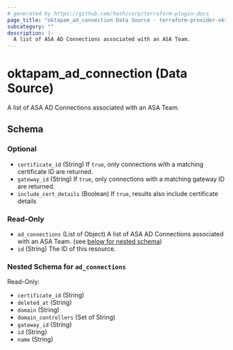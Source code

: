 ```yaml
---
# generated by https://github.com/hashicorp/terraform-plugin-docs
page_title: "oktapam_ad_connection Data Source - terraform-provider-oktapam"
subcategory: ""
description: |-
  A list of ASA AD Connections associated with an ASA Team.
---
```


# oktapam_ad_connection (Data Source)

A list of ASA AD Connections associated with an ASA Team.



<!-- schema generated by tfplugindocs -->
## Schema

### Optional

- `certificate_id` (String) If `true`, only connections with a matching certificate ID are returned.
- `gateway_id` (String) If `true`, only connections with a matching gateway ID are returned.
- `include_cert_details` (Boolean) If `true`, results also include certificate details

### Read-Only

- `ad_connections` (List of Object) A list of ASA AD Connections associated with an ASA Team. (see [below for nested schema](#nestedatt--ad_connections))
- `id` (String) The ID of this resource.

<a id="nestedatt--ad_connections"></a>
### Nested Schema for `ad_connections`

Read-Only:

- `certificate_id` (String)
- `deleted_at` (String)
- `domain` (String)
- `domain_controllers` (Set of String)
- `gateway_id` (String)
- `id` (String)
- `name` (String)


